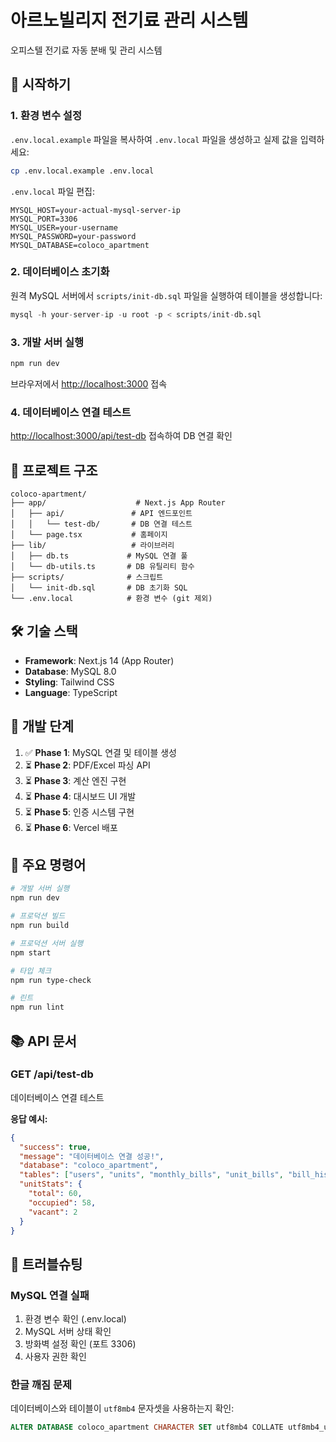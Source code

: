# 아르노빌리지 전기료 관리 시스템

오피스텔 전기료 자동 분배 및 관리 시스템

## 🚀 시작하기

### 1. 환경 변수 설정

`.env.local.example` 파일을 복사하여 `.env.local` 파일을 생성하고 실제 값을 입력하세요:

```bash
cp .env.local.example .env.local
```

`.env.local` 파일 편집:
```env
MYSQL_HOST=your-actual-mysql-server-ip
MYSQL_PORT=3306
MYSQL_USER=your-username
MYSQL_PASSWORD=your-password
MYSQL_DATABASE=coloco_apartment
```

### 2. 데이터베이스 초기화

원격 MySQL 서버에서 `scripts/init-db.sql` 파일을 실행하여 테이블을 생성합니다:

```sql
mysql -h your-server-ip -u root -p < scripts/init-db.sql
```

### 3. 개발 서버 실행

```bash
npm run dev
```

브라우저에서 [http://localhost:3000](http://localhost:3000) 접속

### 4. 데이터베이스 연결 테스트

[http://localhost:3000/api/test-db](http://localhost:3000/api/test-db) 접속하여 DB 연결 확인

## 📁 프로젝트 구조

```
coloco-apartment/
├── app/                    # Next.js App Router
│   ├── api/               # API 엔드포인트
│   │   └── test-db/       # DB 연결 테스트
│   └── page.tsx           # 홈페이지
├── lib/                   # 라이브러리
│   ├── db.ts             # MySQL 연결 풀
│   └── db-utils.ts       # DB 유틸리티 함수
├── scripts/              # 스크립트
│   └── init-db.sql       # DB 초기화 SQL
└── .env.local            # 환경 변수 (git 제외)
```

## 🛠 기술 스택

- **Framework**: Next.js 14 (App Router)
- **Database**: MySQL 8.0
- **Styling**: Tailwind CSS
- **Language**: TypeScript

## 📝 개발 단계

1. ✅ **Phase 1**: MySQL 연결 및 테이블 생성
2. ⏳ **Phase 2**: PDF/Excel 파싱 API
3. ⏳ **Phase 3**: 계산 엔진 구현
4. ⏳ **Phase 4**: 대시보드 UI 개발
5. ⏳ **Phase 5**: 인증 시스템 구현
6. ⏳ **Phase 6**: Vercel 배포

## 🔧 주요 명령어

```bash
# 개발 서버 실행
npm run dev

# 프로덕션 빌드
npm run build

# 프로덕션 서버 실행
npm start

# 타입 체크
npm run type-check

# 린트
npm run lint
```

## 📚 API 문서

### GET /api/test-db
데이터베이스 연결 테스트

**응답 예시:**
```json
{
  "success": true,
  "message": "데이터베이스 연결 성공!",
  "database": "coloco_apartment",
  "tables": ["users", "units", "monthly_bills", "unit_bills", "bill_history"],
  "unitStats": {
    "total": 60,
    "occupied": 58,
    "vacant": 2
  }
}
```

## 🐛 트러블슈팅

### MySQL 연결 실패
1. 환경 변수 확인 (.env.local)
2. MySQL 서버 상태 확인
3. 방화벽 설정 확인 (포트 3306)
4. 사용자 권한 확인

### 한글 깨짐 문제
데이터베이스와 테이블이 `utf8mb4` 문자셋을 사용하는지 확인:
```sql
ALTER DATABASE coloco_apartment CHARACTER SET utf8mb4 COLLATE utf8mb4_unicode_ci;
```
